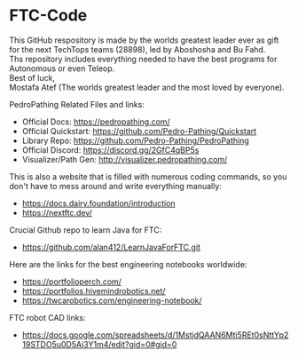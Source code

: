 # FTC-Code
This GitHub respository is made by the worlds greatest leader ever as gift for the next TechTops teams (28898), led by Aboshosha and Bu Fahd.<br/> 
Ths repository includes everything needed to have the best programs for Autonomous or even Teleop.<br/> 
Best of luck,<br/> 
Mostafa Atef (The worlds greatest leader and the most loved by everyone).

PedroPathing Related Files and links:<br/> 

- Official Docs: <https://pedropathing.com/><br/>
- Official Quickstart: <https://github.com/Pedro-Pathing/Quickstart><br/> 
- Library Repo: <https://github.com/Pedro-Pathing/PedroPathing><br/> 
- Official Discord: <https://discord.gg/2GfC4qBP5s><br/> 
- Visualizer/Path Gen: <http://visualizer.pedropathing.com/><br/> 

This is also a website that is filled with numerous coding commands, so you don't have to mess around and write everything manually:<br/> 
    
- https://docs.dairy.foundation/introduction<br/>
- https://nextftc.dev/<br/>

Crucial Github repo to learn Java for FTC:<br/>

- https://github.com/alan412/LearnJavaForFTC.git<br/>

Here are the links for the best engineering notebooks worldwide:<br/>
- <https://portfolioperch.com/><br/>
- <https://portfolios.hivemindrobotics.net/><br/>
- <https://twcarobotics.com/engineering-notebook/><br/>

FTC robot CAD links:<br/>
- https://docs.google.com/spreadsheets/d/1MstjdQAAN6Mti5REt0sNttYp219STDO5u0D5Ai3Y1m4/edit?gid=0#gid=0

